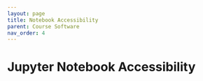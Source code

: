 ```yaml
---
layout: page
title: Notebook Accessibility
parent: Course Software
nav_order: 4
---
```


# Jupyter Notebook Accessibility